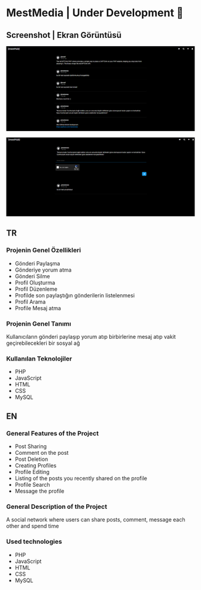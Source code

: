 # MestMedia | Under Development 💖

## Screenshot | Ekran Görüntüsü

![alt text](https://raw.githubusercontent.com/mestoness/mestMedia/main/SS.png)

![alt text](https://raw.githubusercontent.com/mestoness/mestMedia/main/ss2.png)

## TR

### Projenin Genel Özellikleri

 - Gönderi  Paylaşma
 - Gönderiye yorum atma
 - Gönderi Silme
 - Profil Oluşturma 
 - Profil Düzenleme
 - Profilde son paylaştığın gönderilerin listelenmesi
 - Profil Arama
 - Profile Mesaj atma

### Projenin Genel Tanımı
Kullanıcıların gönderi paylaşıp yorum atıp birbirlerine mesaj atıp vakit geçirebilecekleri bir sosyal ağ

### Kullanılan Teknolojiler

 - PHP
 - JavaScript
 - HTML
 - CSS
 - MySQL



## EN

### General Features of the Project

 - Post Sharing
 - Comment on the post
 - Post Deletion
 - Creating Profiles
 - Profile Editing
 - Listing of the posts you recently shared on the profile
 - Profile Search
 - Message the profile

### General Description of the Project
A social network where users can share posts, comment, message each other and spend time

### Used technologies

 - PHP
 - JavaScript
 - HTML
 - CSS
 - MySQL
